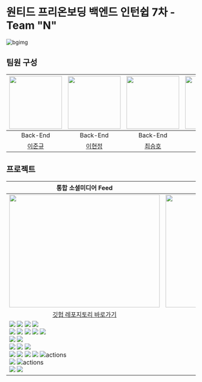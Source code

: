 # 원티드 프리온보딩 백엔드 인턴쉽 7차 - Team "N"
![bgimg](https://drive.google.com/uc?export=view&id=12LSA_5XiPkuSnokXMp_YBOyc0X6uCOQq)
## 팀원 구성
<div align="center">

| <img src="https://drive.google.com/uc?export=view&id=1zV9DywkNWbgT5dJIuMNNHMfft0GnkoDU" width="140" height="140"> | <img src="https://drive.google.com/uc?export=view&id=1xZq17TkXxbKIMou_1N8HI5jJ1hGuKmD4" width="140" height="140"> | <img src="https://drive.google.com/uc?export=view&id=1W6rZe96xwdXJeNULFtXOm8Iip6tzN0B6" width="140" height="140"> | <img src="https://drive.google.com/uc?export=view&id=1fBa0aPyXRkrijdG6o3RQcj5ahm_dSktb" width="140" height="140"> |  
|------------------------------------------------------------------------------------------------------------|-----------------------------------------------------------------------------------------------------------------|-------------------------------------------------------------------------------------------------------------------------------------------|-----------------------------------------------------------------------------------------------------------------|  
| <div align="center">Back-End</div>|<div align="center"> Back-End </div> | <div align="center">Back-End </div>|<div align="center"> Back-End </div>                                            |                                                                                                 |
| <div align="center">[이준규](https://github.com/junkyu92)</div> |<div align="center"> [이현정](https://github.com/12hyeon)</div>|<div align="center"> [최승호](https://github.com/madst0614)</div>|<div align="center"> [조현수](https://github.com/HyunsooZo)</div>|

</div>

## 프로젝트 

<div align="center">

|통합 소셜미디어 Feed|위치기반 맛집 검색|
|--|--|
| <img src="https://drive.google.com/uc?export=view&id=1A_bLagiIwzrQKsgAQhOvUOBYR2oeXQaA" width="400" height="300">|<img src="https://drive.google.com/uc?export=view&id=1ao9DS774XCdhehEkltknlS5dC2mNMc7m" width="400" height="300">|
|<div align="center"> [깃헙 레포지토리 바로가기](https://github.com/7th-wanted-pre-onboarding-teamN/sns-feed) </div>|<div align="center"> [깃헙 레포지토리 바로가기](https://github.com/7th-wanted-pre-onboarding-teamN/sns-feed) </div>|
|<img src="https://img.shields.io/badge/java-007396?&logo=java&logoColor=white"> <img src="https://img.shields.io/badge/spring-6DB33F?&logo=spring&logoColor=white"> <img src="https://img.shields.io/badge/Spring boot-6DB33F?&logo=Spring boot&logoColor=white"> <img src="https://img.shields.io/badge/gradle-02303A?&logo=gradle&logoColor=white"><br><img src="https://img.shields.io/badge/MariaDB-003545?&logo=mariaDB&logoColor=white"> <img src="https://img.shields.io/badge/redis-DC382D?&logo=redis&logoColor=white"> <img src="https://img.shields.io/badge/Spring JPA-6DB33F?&logo=Spring JPA&logoColor=white"> <img src="https://img.shields.io/badge/querydsl-2599ED?&logo=querydsl&logoColor=white">  <img src="https://img.shields.io/badge/SMTP-CC0000?&logo=Gmail&logoColor=white"><br><img src="https://img.shields.io/badge/AssertJ-25A162?&logo=AssertJ&logoColor=white"> <img src="https://img.shields.io/badge/Mockito-008D62?&logo=Mockito&logoColor=white"><br><img src="https://img.shields.io/badge/intellijidea-000000?&logo=intellijidea&logoColor=white"> <img src="https://img.shields.io/badge/postman-FF6C37?&logo=postman&logoColor=white"> <img src="https://img.shields.io/badge/swagger-85EA2D?&logo=swagger&logoColor=white"><br><image src="https://img.shields.io/badge/Docker-2496ED?&logo=Docker&logoColor=white"> <img src="https://img.shields.io/badge/aws-232F3E?&logo=amazonaws&logoColor=white"> <img src="https://img.shields.io/badge/ec2-FF9900?&logo=amazonec2&logoColor=white"> <img src="https://img.shields.io/badge/rds-527FFF?&logo=amazonrds&logoColor=white"> <img src="https://img.shields.io/badge/ElasticCache-201d90?&logo=amazonelasticcache&logoColor=white" alt="actions"><br><img src="https://img.shields.io/badge/github-181717?&logo=github&logoColor=white"> <img src="https://img.shields.io/badge/Jenkins-2088FF?&logo=Jenkins&logoColor=white" alt="actions"><br><img src="https://img.shields.io/badge/discord-4A154B?&logo=discord&logoColor=white"> <img src="https://img.shields.io/badge/notion-000000?&logo=notion&logoColor=white">||

</div>
